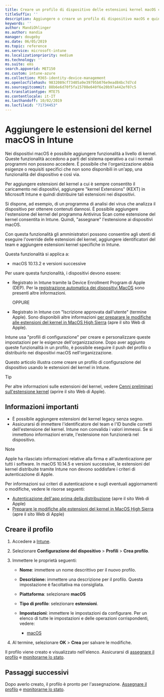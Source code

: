 ```yaml
---
title: Creare un profilo di dispositivo delle estensioni kernel macOS con Microsoft Intune-Azure | Microsoft Docs
titleSuffix: ''
description: Aggiungere o creare un profilo di dispositivo macOS e quindi configurare le estensioni del kernel per consentire l'override degli utenti, aggiungere l'identificatore del team e un bundle e un identificatore del team in Microsoft Intune.
keywords: ''
author: MandiOhlinger
ms.author: mandia
manager: dougeby
ms.date: 06/05/2019
ms.topic: reference
ms.service: microsoft-intune
ms.localizationpriority: medium
ms.technology: ''
ms.suite: ems
search.appverid: MET150
ms.custom: intune-azure
ms.collection: M365-identity-device-management
ms.openlocfilehash: 9832089cf73405a9e39795b076e9ead84bc7d7cd
ms.sourcegitcommit: 88b6e6d70f5fa15708e640f6e20b97a442ef07c5
ms.translationtype: MTE75
ms.contentlocale: it-IT
ms.lasthandoff: 10/02/2019
ms.locfileid: "71734453"
---
```

# <a name="add-macos-kernel-extensions-in-intune"></a>Aggiungere le estensioni del kernel macOS in Intune

Nei dispositivi macOS è possibile aggiungere funzionalità a livello di kernel. Queste funzionalità accedono a parti del sistema operativo a cui i normali programmi non possono accedere. È possibile che l'organizzazione abbia esigenze o requisiti specifici che non sono disponibili in un'app, una funzionalità del dispositivo e così via. 

Per aggiungere estensioni del kernel a cui è sempre consentito il caricamento nei dispositivi, aggiungere "kernel Extensions" (KEXT) in Microsoft Intune e quindi distribuire tali estensioni nei dispositivi.

Si dispone, ad esempio, di un programma di analisi dei virus che analizza il dispositivo per ottenere contenuti dannosi. È possibile aggiungere l'estensione del kernel del programma Antivirus Scan come estensione del kernel consentita in Intune. Quindi, "assegnare" l'estensione ai dispositivi macOS.

Con questa funzionalità gli amministratori possono consentire agli utenti di eseguire l'override delle estensioni del kernel, aggiungere identificatori del team e aggiungere estensioni kernel specifiche in Intune.

Questa funzionalità si applica a:

- macOS 10.13.2 e versioni successive

Per usare questa funzionalità, i dispositivi devono essere:

- Registrato in Intune tramite la Device Enrollment Program di Apple (DEP). Per la [registrazione automatica dei dispositivi MacOS](../enrollment/device-enrollment-program-enroll-macos.md) sono presenti altre informazioni.

  OPPURE

- Registrato in Intune con "Iscrizione approvata dall'utente" (termine Apple). Sono disponibili altre informazioni [per preparare le modifiche alle estensioni del kernel in MacOS High Sierra](https://support.apple.com/en-us/HT208019) (apre il sito Web di Apple).

Intune usa "profili di configurazione" per creare e personalizzare queste impostazioni per le esigenze dell'organizzazione. Dopo aver aggiunto queste funzionalità in un profilo, è possibile eseguire il push del profilo o distribuirlo nei dispositivi macOS nell'organizzazione.

Questo articolo illustra come creare un profilo di configurazione del dispositivo usando le estensioni del kernel in Intune.

> [!TIP]
> Per altre informazioni sulle estensioni del kernel, vedere [Cenni preliminari sull'estensione kernel](https://developer.apple.com/library/archive/documentation/Darwin/Conceptual/KernelProgramming/Extend/Extend.html) (aprire il sito Web di Apple).

## <a name="what-you-need-to-know"></a>Informazioni importanti

- È possibile aggiungere estensioni del kernel legacy senza segno.
- Assicurarsi di immettere l'identificatore del team e l'ID bundle corretti dell'estensione del kernel. Intune non convalida i valori immessi. Se si immettono informazioni errate, l'estensione non funzionerà nel dispositivo.

> [!NOTE]
> Apple ha rilasciato informazioni relative alla firma e all'autenticazione per tutti i software. In macOS 10.14.5 e versioni successive, le estensioni del kernel distribuite tramite Intune non devono soddisfare i criteri di autenticazione di Apple.
>
> Per informazioni sui criteri di autenticazione e sugli eventuali aggiornamenti o modifiche, vedere le risorse seguenti:
>
> - [Autenticazione dell'app prima della distribuzione](https://developer.apple.com/documentation/security/notarizing_your_app_before_distribution) (apre il sito Web di Apple) 
> - [Preparare le modifiche alle estensioni del kernel in MacOS High Sierra](https://support.apple.com/en-us/HT208019) (apre il sito Web di Apple)

## <a name="create-the-profile"></a>Creare il profilo

1. Accedere a [Intune](https://go.microsoft.com/fwlink/?linkid=2090973).
2. Selezionare **Configurazione del dispositivo** > **Profili** > **Crea profilo**.
3. Immettere le proprietà seguenti:

    - **Nome**: immettere un nome descrittivo per il nuovo profilo.
    - **Descrizione:** immettere una descrizione per il profilo. Questa impostazione è facoltativa ma consigliata.
    - **Piattaforma**: selezionare **macOS**
    - **Tipo di profilo**: selezionare **estensioni**.
    - **Impostazioni**: immettere le impostazioni da configurare. Per un elenco di tutte le impostazioni e delle operazioni corrispondenti, vedere:

        - [macOS](kernel-extensions-settings-macos.md)

4. Al termine, selezionare **OK** > **Crea** per salvare le modifiche.

Il profilo viene creato e visualizzato nell'elenco. Assicurarsi di [assegnare il profilo](../device-profile-assign.md) e [monitorarne lo stato](../device-profile-monitor.md).

## <a name="next-steps"></a>Passaggi successivi

Dopo averlo creato, il profilo è pronto per l'assegnazione. [Assegnare il profilo](../device-profile-assign.md) e [monitorarne lo stato](../device-profile-monitor.md).
